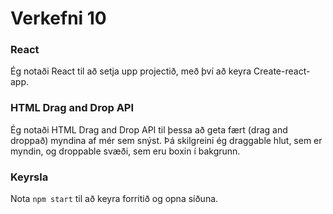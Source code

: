 # Verkefni 10

### React

Ég notaði React til að setja upp projectið, með því að keyra Create-react-app.

### HTML Drag and Drop API

Ég notaði HTML Drag and Drop API til þessa að geta fært (drag and droppað) myndina af mér sem snýst.
Þá skilgreini ég draggable hlut, sem er myndin, og droppable svæði, sem eru boxin í bakgrunn. 

### Keyrsla

Nota `npm start` til að keyra forritið og opna síðuna.

